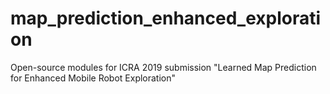 # map_prediction_enhanced_exploration
Open-source modules for ICRA 2019 submission "Learned Map Prediction for Enhanced Mobile Robot Exploration"
